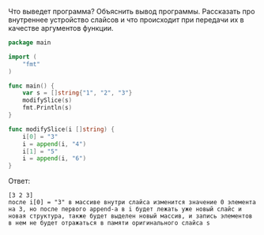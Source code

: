 Что выведет программа? Объяснить вывод программы. Рассказать про внутреннее устройство слайсов и что происходит при передачи их в качестве аргументов функции.

```go
package main

import (
	"fmt"
)

func main() {
	var s = []string{"1", "2", "3"}
	modifySlice(s)
	fmt.Println(s)
}

func modifySlice(i []string) {
	i[0] = "3"
	i = append(i, "4")
	i[1] = "5"
	i = append(i, "6")
}
```

Ответ:
```
[3 2 3]
после i[0] = "3" в массиве внутри слайса изменится значение 0 элемента на 3, но после первого append-a в i будет лежать уже новый слайс и новая структура, также будет выделен новый массив, и запись элементов в нем не будет отражаться в памяти оригинального слайса s
```
